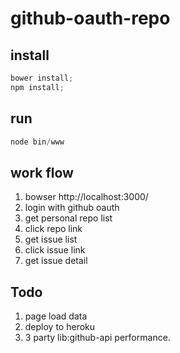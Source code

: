 github-oauth-repo
========
## install

```javascript
bower install;
npm install;
```

## run
```javascript
node bin/www
```

## work flow
1. bowser http://localhost:3000/
2. login with github oauth
3. get personal repo list
4. click repo link
5. get issue list
6. click issue link
7. get issue detail


## Todo
1. page load data
2. deploy to heroku
3. 3 party lib:github-api performance.
